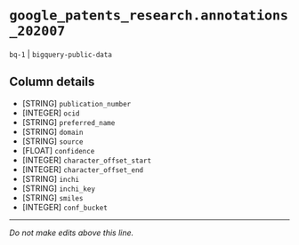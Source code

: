 # `google_patents_research.annotations_202007`
`bq-1` | `bigquery-public-data`

## Column details
* [STRING]    `publication_number`
* [INTEGER]   `ocid`
* [STRING]    `preferred_name`
* [STRING]    `domain`
* [STRING]    `source`
* [FLOAT]     `confidence`
* [INTEGER]   `character_offset_start`
* [INTEGER]   `character_offset_end`
* [STRING]    `inchi`
* [STRING]    `inchi_key`
* [STRING]    `smiles`
* [INTEGER]   `conf_bucket`

-------------------------------------------------------------------------------
*Do not make edits above this line.*
